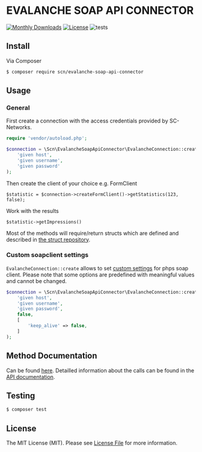 # EVALANCHE SOAP API CONNECTOR

[![Monthly Downloads](https://poser.pugx.org/scn/evalanche-soap-api-connector/d/monthly)](https://packagist.org/packages/scn/evalanche-soap-api-connector)
[![License](https://poser.pugx.org/scn/evalanche-soap-api-connector/license)](LICENSE.md)
![tests](https://github.com/SC-Networks/evalanche-soap-api-connector/workflows/tests/badge.svg)

## Install

Via Composer

``` bash
$ composer require scn/evalanche-soap-api-connector
```

## Usage

### General

First create a connection with the access credentials provided by SC-Networks.

```php
require 'vendor/autoload.php';

$connection = \Scn\EvalancheSoapApiConnector\EvalancheConnection::create(
    'given host',
    'given username',
    'given password'
);
```

Then create the client of your choice e.g. FormClient

`$statistic = $connection->createFormClient()->getStatistics(123, false);`

Work with the results

`$statistic->getImpressions()`

Most of the methods will require/return structs which are defined and
described in [the struct repository](https://github.com/SC-Networks/evalanche-soap-api-struct).

### Custom soapclient settings

`EvalancheConnection::create` allows to set [custom settings](https://www.php.net/manual/en/soapclient.construct.php)
for phps soap client. Please note that some options are predefined with meaningful values and cannot
be changed.


```php
$connection = \Scn\EvalancheSoapApiConnector\EvalancheConnection::create(
    'given host',
    'given username',
    'given password',
    false,
    [
        'keep_alive' => false,
    ]
);
```

## Method Documentation

Can be found [here](/docs/index.md). Detailled information about the calls can be found in the [API documentation](https://help.evalanche.cloud/hc/en-us/sections/360003694531-Standard-API-SOAP-).

## Testing

``` bash
$ composer test
```

## License

The MIT License (MIT). Please see [License File](LICENSE.md) for more information.
